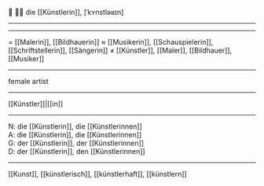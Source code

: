 🔴 👩‍🎨 die [[Künstlerin]], [ˈkʏnstləʁɪn]

---


---
= [[Malerin]], [[Bildhauerin]]
≈ [[Musikerin]], [[Schauspielerin]], [[Schriftstellerin]], [[Sängerin]]
≠ [[Künstler]], [[Maler]], [[Bildhauer]], [[Musiker]]

---
female artist

---
[[Künstler]]|[[in]]

---
N: die [[Künstlerin]], die [[Künstlerinnen]]  
A: die [[Künstlerin]], die [[Künstlerinnen]]  
G: der [[Künstlerin]], der [[Künstlerinnen]]  
D: der [[Künstlerin]], den [[Künstlerinnen]]  

---
[[Kunst]], [[künstlerisch]], [[künstlerhaft]], [[künstlern]]